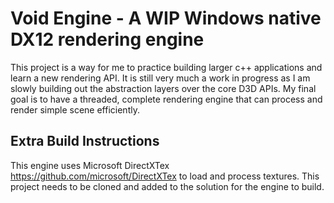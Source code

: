 # Void Engine - A WIP Windows native DX12 rendering engine 
This project is a way for me to practice building larger c++ applications and learn a new rendering API. It is still very much a work in progress as I am slowly building out the abstraction layers over the core D3D APIs. My final goal is to have a threaded, complete rendering engine that can process and render simple scene efficiently. 

## Extra Build Instructions
This engine uses Microsoft DirectXTex https://github.com/microsoft/DirectXTex to load and process textures. This project needs to be cloned and added to the solution for the engine to build. 
